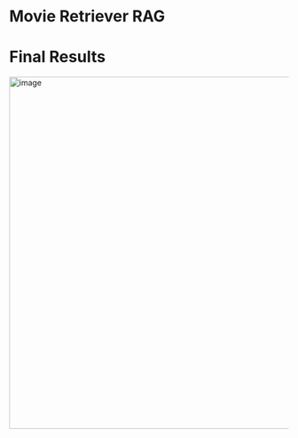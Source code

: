 # Movie Retriever RAG


# Final Results
<img width="634" alt="image" src="https://github.com/NLP-Final-Projects/Movie-Search-Engine/assets/59181719/84c849a9-76c7-41ba-9ff5-0e7961736ad1">

